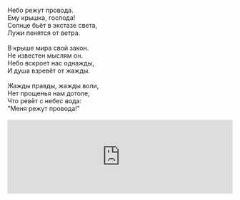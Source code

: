 <br />
Небо режут провода.<br />
Ему крышка, господа!<br />
Солнце бьёт в экстазе света,<br />
Лужи пенятся от ветра.<br />
<br />
В крыше мира свой закон.<br />
Не известен мыслям он.<br />
Небо вскроет нас однажды,<br />
И душа взревёт от жажды.<br />
<br />
Жажды правды, жажды воли,<br />
Нет прощенья нам дотоле,<br />
Что ревёт с небес вода:<br />
"Меня режут провода!"<br /><br />
<iframe width="100%" height="166" scrolling="no" frameborder="no" src="https://w.soundcloud.com/player/?url=http%3A%2F%2Fapi.soundcloud.com%2Ftracks%2F79354932&amp;color=ff6600&amp;auto_play=false&amp;show_artwork=false"></iframe>